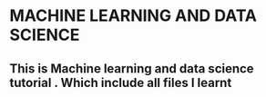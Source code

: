# MACHINE LEARNING AND DATA SCIENCE

## This is Machine learning and data science tutorial . Which include all files I learnt
# 
